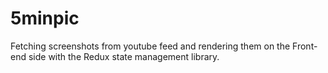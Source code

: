 # 5minpic
Fetching screenshots from youtube feed and rendering them on the Front-end side with the Redux state management library.
